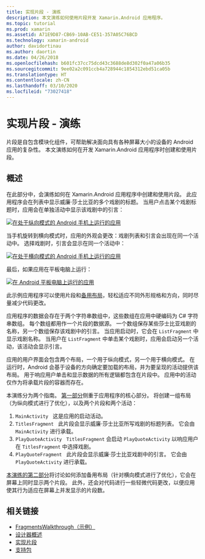 ```yaml
---
title: 实现片段 - 演练
description: 本文演练如何使用片段开发 Xamarin.Android 应用程序。
ms.topic: tutorial
ms.prod: xamarin
ms.assetid: A71E9D87-CB69-10AB-CE51-357A05C76BCD
ms.technology: xamarin-android
author: davidortinau
ms.author: daortin
ms.date: 04/26/2018
ms.openlocfilehash: b601fc37cc75dcd43c3688de8d302f0a47a06b35
ms.sourcegitcommit: 9ee02a2c091ccb4a728944c1854312ebd51ca05b
ms.translationtype: HT
ms.contentlocale: zh-CN
ms.lasthandoff: 03/10/2020
ms.locfileid: "73027418"
---
```

# <a name="implementing-fragments---walkthrough"></a>实现片段 - 演练

片段是自包含模块化组件，可帮助解决面向具有各种屏幕大小的设备的 Android 应用的复杂性。  本文演练如何在开发 Xamarin.Android 应用程序时创建和使用片段。

## <a name="overview"></a>概述

在此部分中，会演练如何在 Xamarin.Android 应用程序中创建和使用片段。 此应用程序会在列表中显示威廉·莎士比亚的多个戏剧的标题。 当用户点击某个戏剧标题时，应用会在单独活动中显示该戏剧中的引言：

[![在处于纵向模式的 Android 手机上运行的应用](./images/intro-screenshot-phone-sml.png)](./images/intro-screenshot-phone.png#lightbox)

当手机旋转到横向模式时，应用的外观会更改：戏剧列表和引言会出现在同一个活动中。 选择戏剧时，引言会显示在同一个活动中：

[![在处于横向模式的 Android 手机上运行的应用](./images/intro-screenshot-phone-land-sml.png)](./images/intro-screenshot-phone-land.png#lightbox)

最后，如果应用在平板电脑上运行：

[![在 Android 平板电脑上运行的应用](./images/intro-screenshot-tablet-sml.png)](./images/intro-screenshot-tablet.png#lightbox)

此示例应用程序可以使用片段和[备用布局](/xamarin/android/app-fundamentals/resources-in-android/alternate-resources)，轻松适应不同外形规格和方向，同时尽量减少代码更改。

应用程序的数据会存在于两个字符串数组中，这些数组在应用中硬编码为 C# 字符串数组。 每个数组都用作一个片段的数据源。  一个数组保存某些莎士比亚戏剧的名称，另一个数组保存该戏剧中的引言。 当应用启动时，它会在 `ListFragment` 中显示戏剧名称。 当用户在 `ListFragment` 中单击某个戏剧时，应用会启动另一个活动，该活动会显示引言。

应用的用户界面会包含两个布局，一个用于纵向模式，另一个用于横向模式。 在运行时，Android 会基于设备的方向确定要加载的布局，并为要呈现的活动提供该布局。 用于响应用户单击和显示数据的所有逻辑都包含在片段中。 应用中的活动仅作为将承载片段的容器而存在。

本演练分为两个指南。 [第一部分](./walkthrough.md)侧重于应用程序的核心部分。 将创建一组布局（为纵向模式进行了优化），以及两个片段和两个活动：

1. `MainActivity` &nbsp; 这是应用的启动活动。
1. `TitlesFragment` &nbsp; 此片段会显示威廉·莎士比亚所写戏剧的标题列表。 它会由 `MainActivity` 进行承载。
1. `PlayQuoteActivity` &nbsp; `TitlesFragment` 会启动 `PlayQuoteActivity` 以响应用户在 `TitlesFragment` 中选择戏剧。
1. `PlayQuoteFragment` &nbsp; 此片段会显示威廉·莎士比亚戏剧中的引言。 它会由 `PlayQuoteActivity` 进行承载。

[本演练的第二部分](./walkthrough-landscape.md)将讨论如何添加备用布局（针对横向模式进行了优化），它会在屏幕上同时显示两个片段。 此外，还会对代码进行一些轻微代码更改，以便应用使其行为适应在屏幕上并发显示的片段数。

## <a name="related-links"></a>相关链接

- [FragmentsWalkthrough（示例）](https://docs.microsoft.com/samples/xamarin/monodroid-samples/fragmentswalkthrough)
- [设计器概述](~/android/user-interface/android-designer/index.md)
- [实现片段](https://developer.android.com/guide/topics/fundamentals/fragments.html)
- [支持包](https://developer.android.com/sdk/compatibility-library.html)
